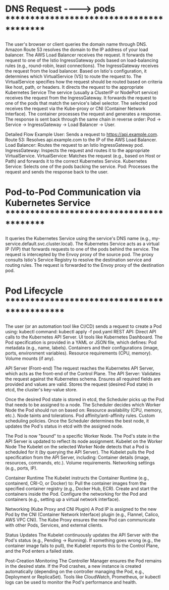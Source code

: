 # DNS Request ----> pods ****************************************

The user's browser or client queries the domain name through DNS.
Amazon Route 53 resolves the domain to the IP address of your load balancer.
The AWS Load Balancer receives the request.
It forwards the request to one of the Istio IngressGateway pods based on load-balancing rules (e.g., round-robin, least connections).
The IngressGateway receives the request from the load balancer.
Based on Istio's configuration, it determines which VirtualService (VS) to route the request to.
The VirtualService specifies how the request should be routed based on criteria like host, path, or headers.
It directs the request to the appropriate Kubernetes Service
The service (usually a ClusterIP or NodePort service) receives the request from the IngressGateway.
It forwards the request to one of the pods that match the service's label selector.
The selected pod receives the request via the Kube-proxy or CNI (Container Network Interface).
The container processes the request and generates a response.
The response is sent back through the same chain in reverse order:
Pod → Service → IngressGateway → Load Balancer → User.


Detailed Flow Example
User: Sends a request to https://api.example.com.
Route 53: Resolves api.example.com to the IP of the AWS Load Balancer.
Load Balancer: Routes the request to an Istio IngressGateway pod.
IngressGateway: Inspects the request and routes it to the appropriate VirtualService.
VirtualService: Matches the request (e.g., based on Host or Path) and forwards it to the correct Kubernetes Service.
Kubernetes Service: Selects one of the pods backing the service.
Pod: Processes the request and sends the response back to the user.


# Pod-to-Pod Communication via Kubernetes Service ****************************************

It queries the Kubernetes Service using the service's DNS name (e.g., my-service.default.svc.cluster.local).
The Kubernetes Service acts as a virtual IP (VIP) that forwards requests to one of the pods behind the service.
The request is intercepted by the Envoy proxy of the source pod.
The proxy consults Istio's Service Registry to resolve the destination service and routing rules.
The request is forwarded to the Envoy proxy of the destination pod.

# Pod Lifecycle   ********************************************

The user (or an automation tool like CI/CD) sends a request to create a Pod using:
kubectl command: kubectl apply -f pod.yaml
REST API: Direct API calls to the Kubernetes API Server.
UI tools like Kubernetes Dashboard.
The Pod specification is provided in a YAML or JSON file, which defines:
Pod metadata (e.g., name, labels).
Containers and their configurations (image, ports, environment variables).
Resource requirements (CPU, memory).
Volume mounts (if any).


API Server (Front-end)
The request reaches the Kubernetes API Server, which acts as the front-end of the Control Plane.
The API Server:
Validates the request against the Kubernetes schema.
Ensures all required fields are provided and values are valid.
Stores the request (desired Pod state) in etcd, the cluster's key-value store.

Once the desired Pod state is stored in etcd, the Scheduler picks up the Pod that needs to be assigned to a node.
The Scheduler decides which Worker Node the Pod should run on based on:
Resource availability (CPU, memory, etc.).
Node taints and tolerations.
Pod affinity/anti-affinity rules.
Custom scheduling policies.
Once the Scheduler determines the best node, it updates the Pod's status in etcd with the assigned node.

The Pod is now "bound" to a specific Worker Node.
The Pod's state in the API Server is updated to reflect its node assignment.
Kubelet on the Worker Node
The Kubelet on the selected Worker Node detects that a Pod is scheduled for it (by querying the API Server).
The Kubelet pulls the Pod specification from the API Server, including:
Container details (image, resources, commands, etc.).
Volume requirements.
Networking settings (e.g., ports, IP).

Container Runtime
The Kubelet instructs the Container Runtime (e.g., containerd, CRI-O, or Docker) to:
Pull the container images from the specified container registry (e.g., Docker Hub, ECR).
Create and start the containers inside the Pod.
Configure the networking for the Pod and containers (e.g., setting up a virtual network interface).

Networking (Kube Proxy and CNI Plugin)
A Pod IP is assigned to the new Pod by the CNI (Container Network Interface) plugin (e.g., Flannel, Calico, AWS VPC CNI).
The Kube Proxy ensures the new Pod can communicate with other Pods, Services, and external clients.

Status Updates
The Kubelet continuously updates the API Server with the Pod's status (e.g., Pending → Running).
If something goes wrong (e.g., the container image fails to pull), the Kubelet reports this to the Control Plane, and the Pod enters a failed state.

Post-Creation Monitoring
The Controller Manager ensures the Pod remains in the desired state.
If the Pod crashes, a new instance is created automatically (depending on the controller managing the Pod, e.g., Deployment or ReplicaSet).
Tools like CloudWatch, Prometheus, or kubectl logs can be used to monitor the Pod's performance and health.




